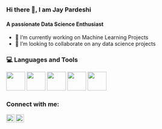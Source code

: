 ### Hi there 👋, I am Jay Pardeshi
#### A passionate Data Science Enthusiast
* 🔭 I’m currently working on Machine Learning Projects
* 👯 I’m looking to collaborate on any data science projects

<h3> 💻 Languages and Tools </h3>
  <p>
   <code><a href="https://www.python.org/" target="_blank"><img height="50" src="https://www.vectorlogo.zone/logos/python/python-ar21.svg"></a></code>
<code><a href="https://jupyter.org/" target="_blank"><img height="50" src="https://www.vectorlogo.zone/logos/jupyter/jupyter-ar21.svg"></a></code>
<code><a href="https://www.mysql.com/" target="_blank"><img height="50" src="https://www.vectorlogo.zone/logos/mysql/mysql-ar21.svg"></a></code>
<code><a href="https://www.postgresql.org/" target="_blank"><img height="50" src="https://www.vectorlogo.zone/logos/postgresql/postgresql-ar21.svg"></a></code>
<code><a href="https://www.tableau.com/" target="_blank"><img height="50" src="https://img.icons8.com/color/512/tableau-software.png"></a></code>
  <p>
</div> 


### Connect with me:
<a href="https://www.linkedin.com/in/jay-pardeshi-385470153/">
  <img align="left" alt="Jay's Linkdein" width="22px" src="https://cdn.jsdelivr.net/npm/simple-icons@v3/icons/linkedin.svg" />
</a>
<a href="https://github.com/Jaypardeshii">
  <img align="left" alt="Jay's Github" width="22px" src="https://cdn.jsdelivr.net/npm/simple-icons@v3/icons/github.svg" />
</a>



<!--
**Jaypardeshii/Jaypardeshii** is a ✨ _special_ ✨ repository because its `README.md` (this file) appears on your GitHub profile.

Here are some ideas to get you started:

- 🔭 I’m currently working on 
- 🌱 I’m interested in Data Science and Machine Learning  
- 👯 I’m looking to collaborate on 
- 🤔 I’m looking for help with ...
- 💬 Ask me about ...
- 📫 How to reach me: ...
- 😄 Pronouns: ...
- ⚡ Fun fact: ...
-->
